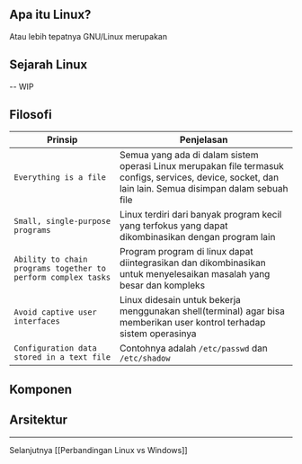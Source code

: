 ## Apa itu Linux?

Atau lebih tepatnya GNU/Linux merupakan

## Sejarah Linux

-- WIP

## Filosofi

| Prinsip                    | Penjelasan|
|----------------------------|-----------|
| `Everything is a file`          | Semua yang ada di dalam sistem operasi Linux merupakan file termasuk configs, services, device, socket, dan lain lain. Semua disimpan dalam sebuah file|
| `Small, single-purpose programs` | Linux terdiri dari banyak program kecil yang terfokus yang dapat dikombinasikan dengan program lain|
| `Ability to chain programs together to perform complex tasks`| Program program di linux dapat diintegrasikan dan dikombinasikan untuk menyelesaikan masalah yang besar dan kompleks|
| `Avoid captive user interfaces` | Linux didesain untuk bekerja menggunakan shell(terminal) agar bisa memberikan user kontrol terhadap sistem operasinya|
| `Configuration data stored in a text file` |Contohnya adalah `/etc/passwd` dan `/etc/shadow` |


## Komponen

## Arsitektur




---

Selanjutnya [[Perbandingan Linux vs Windows]]